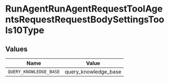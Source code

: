 # RunAgentRunAgentRequestToolAgentsRequestRequestBodySettingsTools10Type


## Values

| Name                   | Value                  |
| ---------------------- | ---------------------- |
| `QUERY_KNOWLEDGE_BASE` | query_knowledge_base   |